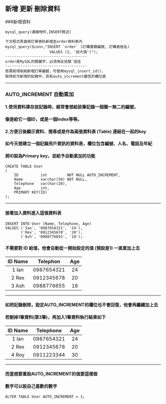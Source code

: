 ## 新增 更新 刪除資料

###新增資料
```
mysql_query(連線物件,INSERT敘述)

下方程式馬會將訂單資料新增至order資料表內
mysql_query($conn,"INSERT `order` (訂購書籍編號, 訂購者姓名)
					VALUES (2, '邱大頭')");
-------------------------------------
order是MySQL的關鍵字，必須用反括號`括住
-------------------------------------
若需取得剛剛新增訂單編號，可使用mysql_insert_id()，
取得前次新增的紀錄中，具有auto_increment屬性的欄位直
```
***
### AUTO_INCREMENT 自動累加

#### 1.使用資料庫存放記錄時，經常會想給該筆記錄一個獨一無二的編號，
####   像是給它一個ID，或是一個Index等等。

#### 2.方便日後顯示資料、搜尋或是作為兩張資料表 (Table) 連結在一起的key

#### 如今天想建立一個記錄用戶資訊的資料表，欄位包含編號、人名、電話及年紀
#### 將ID設為Primary key，並給予自動累加的功能
```
CREATE TABLE User 
(
    ID          int         NOT NULL AUTO_INCREMENT,
    Name        varchar(50) NOT NULL,
    Telephone   varchar(20),
    Age         int,
    PRIMARY KEY(ID)
);
```
***
#### 接著加入資料進入這張資料表
```
INSERT INTO User (Name, Telephone, Age)
VALUES ('Ian', '0987654321', '24'), 
       ('Rex', '0912345678', '20'), 
       ('Ash', '0988776655', '18');
```

#### 不需要對 ID 給值，他會自動從一開始設定的值 (預設是1) 一直累加上去

|ID	Name	| Telephon	|Age|
|:---------:|:---------:|:-:|
|1	Ian		|0987654321	| 24|
|2	Rex		|0912345678	| 20|
|3	Ash		|0988776655	| 18|
***
#### 如把記錄刪除，設定AUTO_INCREMENT的欄位也不會回復，他會再繼續加上去
#### 若刪掉1筆資料(第3筆)，再加入1筆資料執行結果如下

|ID	Name	|Telephone	|Age|
|:---------:|:---------:|:-:|
|1	Ian		|0987654321	| 24|
|2	Rex		|0912345678	| 20|
|4	Roy		|0911223344	| 30|
***
#### 而當想要重設AUTO_INCREMENT的值要這樣做
#### 數字可以設自己喜歡的數字
```
ALTER TABLE User AUTO_INCREMENT = 1;
```
